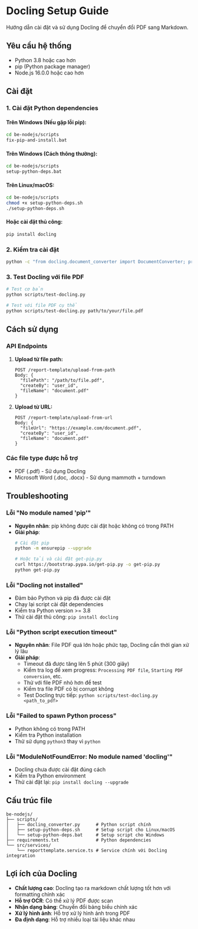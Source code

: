 # Docling Setup Guide

Hướng dẫn cài đặt và sử dụng Docling để chuyển đổi PDF sang Markdown.

## Yêu cầu hệ thống

- Python 3.8 hoặc cao hơn
- pip (Python package manager)
- Node.js 16.0.0 hoặc cao hơn

## Cài đặt

### 1. Cài đặt Python dependencies

#### Trên Windows (Nếu gặp lỗi pip):
```bash
cd be-nodejs/scripts
fix-pip-and-install.bat
```

#### Trên Windows (Cách thông thường):
```bash
cd be-nodejs/scripts
setup-python-deps.bat
```

#### Trên Linux/macOS:
```bash
cd be-nodejs/scripts
chmod +x setup-python-deps.sh
./setup-python-deps.sh
```

#### Hoặc cài đặt thủ công:
```bash
pip install docling
```

### 2. Kiểm tra cài đặt

```bash
python -c "from docling.document_converter import DocumentConverter; print('Docling installed successfully!')"
```

### 3. Test Docling với file PDF

```bash
# Test cơ bản
python scripts/test-docling.py

# Test với file PDF cụ thể
python scripts/test-docling.py path/to/your/file.pdf
```

## Cách sử dụng

### API Endpoints

1. **Upload từ file path:**
   ```
   POST /report-template/upload-from-path
   Body: {
     "filePath": "/path/to/file.pdf",
     "createBy": "user_id",
     "fileName": "document.pdf"
   }
   ```

2. **Upload từ URL:**
   ```
   POST /report-template/upload-from-url
   Body: {
     "fileUrl": "https://example.com/document.pdf",
     "createBy": "user_id",
     "fileName": "document.pdf"
   }
   ```

### Các file type được hỗ trợ

- PDF (.pdf) - Sử dụng Docling
- Microsoft Word (.doc, .docx) - Sử dụng mammoth + turndown

## Troubleshooting

### Lỗi "No module named 'pip'"
- **Nguyên nhân**: pip không được cài đặt hoặc không có trong PATH
- **Giải pháp**:
  ```bash
  # Cài đặt pip
  python -m ensurepip --upgrade
  
  # Hoặc tải và cài đặt get-pip.py
  curl https://bootstrap.pypa.io/get-pip.py -o get-pip.py
  python get-pip.py
  ```

### Lỗi "Docling not installed"
- Đảm bảo Python và pip đã được cài đặt
- Chạy lại script cài đặt dependencies
- Kiểm tra Python version >= 3.8
- Thử cài đặt thủ công: `pip install docling`

### Lỗi "Python script execution timeout"
- **Nguyên nhân**: File PDF quá lớn hoặc phức tạp, Docling cần thời gian xử lý lâu
- **Giải pháp**:
  - Timeout đã được tăng lên 5 phút (300 giây)
  - Kiểm tra log để xem progress: `Processing PDF file`, `Starting PDF conversion`, etc.
  - Thử với file PDF nhỏ hơn để test
  - Kiểm tra file PDF có bị corrupt không
  - Test Docling trực tiếp: `python scripts/test-docling.py <path_to_pdf>`

### Lỗi "Failed to spawn Python process"
- Python không có trong PATH
- Kiểm tra Python installation
- Thử sử dụng `python3` thay vì `python`

### Lỗi "ModuleNotFoundError: No module named 'docling'"
- Docling chưa được cài đặt đúng cách
- Kiểm tra Python environment
- Thử cài đặt lại: `pip install docling --upgrade`

## Cấu trúc file

```
be-nodejs/
├── scripts/
│   ├── docling_converter.py      # Python script chính
│   ├── setup-python-deps.sh      # Setup script cho Linux/macOS
│   └── setup-python-deps.bat     # Setup script cho Windows
├── requirements.txt              # Python dependencies
└── src/services/
    └── reporttemplate.service.ts # Service chính với Docling integration
```

## Lợi ích của Docling

- **Chất lượng cao**: Docling tạo ra markdown chất lượng tốt hơn với formatting chính xác
- **Hỗ trợ OCR**: Có thể xử lý PDF được scan
- **Nhận dạng bảng**: Chuyển đổi bảng biểu chính xác
- **Xử lý hình ảnh**: Hỗ trợ xử lý hình ảnh trong PDF
- **Đa định dạng**: Hỗ trợ nhiều loại tài liệu khác nhau
